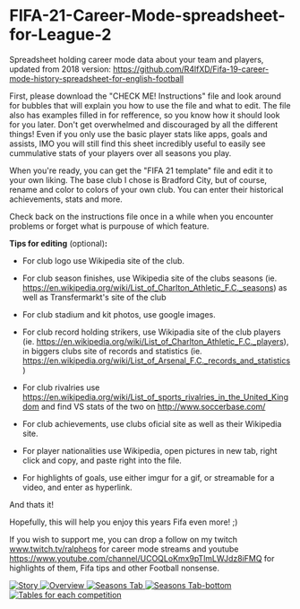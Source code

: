 # FIFA-21-Career-Mode-spreadsheet-for-League-2

Spreadsheet holding career mode data about your team and players, updated from 2018 version: https://github.com/R4lfXD/Fifa-19-career-mode-history-spreadsheet-for-english-football

First, please download the "CHECK ME! Instructions" file and look around for bubbles that will explain you how to use the file and what to edit. The file also has examples
filled in for refference, so you know how it should look for you later.
Don't get overwhelmed and discouraged by all the different things! Even if you only use the basic player stats like apps, goals and assists, IMO you will still find this sheet
incredibly useful to easily see cummulative stats of your players over all seasons you play.

When you're ready, you can get the "FIFA 21 template" file and edit it to your own liking.
The base club I chose is Bradford City, but of course, rename and color to colors of your own club. You can enter their historical achievements, stats and more.

Check back on the instructions file once in a while when you encounter problems or forget what is purpouse of which feature.

**Tips for editing** (optional)**:**  
- For club logo use Wikipedia site of the club.

- For club season finishes, use Wikipedia site of the clubs seasons (ie. https://en.wikipedia.org/wiki/List_of_Charlton_Athletic_F.C._seasons) as well as Transfermarkt's site of the club

- For club stadium and kit photos, use google images.

- For club record holding strikers, use Wikipadia site of the club players (ie. https://en.wikipedia.org/wiki/List_of_Charlton_Athletic_F.C._players), in biggers clubs site of records and statistics (ie. https://en.wikipedia.org/wiki/List_of_Arsenal_F.C._records_and_statistics)

- For club rivalries use https://en.wikipedia.org/wiki/List_of_sports_rivalries_in_the_United_Kingdom and find VS stats of the two on http://www.soccerbase.com/

- For club achievements, use clubs oficial site as well as their Wikipedia site.

- For player nationalities use Wikipedia, open pictures in new tab, right click and copy, and paste right into the file.

- For highlights of goals, use either imgur for a gif, or streamable for a video, and enter as hyperlink.


And thats it!

Hopefully, this will help you enjoy this years Fifa even more! ;)

If you wish to support me, you can drop a follow on my twitch www.twitch.tv/ralpheos for career mode streams and youtube https://www.youtube.com/channel/UCOQLoKmx9pTlmLWJdz8iFMQ
for highlights of them, Fifa tips and other Football nonsense.

<a href="https://i.imgur.com/o1qmqrn.png" target="_blank">
<img src="https://i.imgur.com/o1qmqrn.png" alt="Story">
</a>
<a href="https://i.imgur.com/UbdjDpf.png" target="_blank">
<img src="https://i.imgur.com/UbdjDpf.png" alt="Overview">
</a>
<a href="https://i.imgur.com/4LmH9MG.png" target="_blank">
<img src="https://i.imgur.com/4LmH9MG.png" alt="Seasons Tab">
</a>
<a href="https://i.imgur.com/tlSvzWn.png" target="_blank">
<img src="https://i.imgur.com/tlSvzWn.png" alt="Seasons Tab-bottom">
</a>
<a href="https://i.imgur.com/tlFmX13.png" target="_blank">
<img src="https://i.imgur.com/tlFmX13.png" alt="Tables for each competition">
</a>
